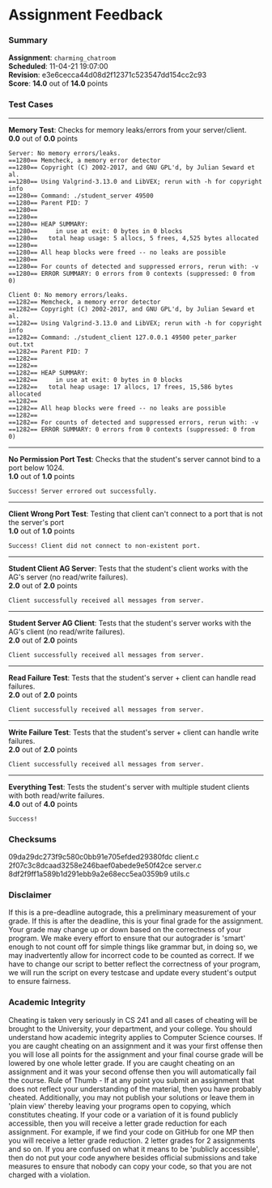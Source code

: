 # Assignment Feedback

### Summary

**Assignment**: `charming_chatroom`  
**Scheduled**: 11-04-21 19:07:00  
**Revision**: e3e6cecca44d08d2f12371c523547dd154cc2c93  
**Score**: **14.0** out of **14.0** points

### Test Cases
---

**Memory Test**: Checks for memory leaks/errors from your server/client.  
**0.0** out of **0.0** points
```
Server: No memory errors/leaks.
==1280== Memcheck, a memory error detector
==1280== Copyright (C) 2002-2017, and GNU GPL'd, by Julian Seward et al.
==1280== Using Valgrind-3.13.0 and LibVEX; rerun with -h for copyright info
==1280== Command: ./student_server 49500
==1280== Parent PID: 7
==1280== 
==1280== 
==1280== HEAP SUMMARY:
==1280==     in use at exit: 0 bytes in 0 blocks
==1280==   total heap usage: 5 allocs, 5 frees, 4,525 bytes allocated
==1280== 
==1280== All heap blocks were freed -- no leaks are possible
==1280== 
==1280== For counts of detected and suppressed errors, rerun with: -v
==1280== ERROR SUMMARY: 0 errors from 0 contexts (suppressed: 0 from 0)

Client 0: No memory errors/leaks.
==1282== Memcheck, a memory error detector
==1282== Copyright (C) 2002-2017, and GNU GPL'd, by Julian Seward et al.
==1282== Using Valgrind-3.13.0 and LibVEX; rerun with -h for copyright info
==1282== Command: ./student_client 127.0.0.1 49500 peter_parker out.txt
==1282== Parent PID: 7
==1282== 
==1282== 
==1282== HEAP SUMMARY:
==1282==     in use at exit: 0 bytes in 0 blocks
==1282==   total heap usage: 17 allocs, 17 frees, 15,586 bytes allocated
==1282== 
==1282== All heap blocks were freed -- no leaks are possible
==1282== 
==1282== For counts of detected and suppressed errors, rerun with: -v
==1282== ERROR SUMMARY: 0 errors from 0 contexts (suppressed: 0 from 0)
```
---

**No Permission Port Test**: Checks that the student's server cannot bind to a port below 1024.  
**1.0** out of **1.0** points
```
Success! Server errored out successfully.
```
---

**Client Wrong Port Test**: Testing that client can't connect to a port that is not the server's port  
**1.0** out of **1.0** points
```
Success! Client did not connect to non-existent port.
```
---

**Student Client AG Server**: Tests that the student's client works with the AG's server (no read/write failures).  
**2.0** out of **2.0** points
```
Client successfully received all messages from server.
```
---

**Student Server AG Client**: Tests that the student's server works with the AG's client (no read/write failures).  
**2.0** out of **2.0** points
```
Client successfully received all messages from server.
```
---

**Read Failure Test**: Tests that the student's server + client can handle read failures.  
**2.0** out of **2.0** points
```
Client successfully received all messages from server.
```
---

**Write Failure Test**: Tests that the student's server + client can handle write failures.  
**2.0** out of **2.0** points
```
Client successfully received all messages from server.
```
---

**Everything Test**: Tests the student's server with multiple student clients with both read/write failures.  
**4.0** out of **4.0** points
```
Success!
```
### Checksums

09da29dc273f9c580c0bb91e705efded29380fdc client.c  
2f07c3c8dcaad3258e246baef0abede9e50f42ce server.c  
8df2f9ff1a589b1d291ebb9a2e68ecc5ea0359b9 utils.c


### Disclaimer
If this is a pre-deadline autograde, this a preliminary measurement of your grade.
If this is after the deadline, this is your final grade for the assignment.
Your grade may change up or down based on the correctness of your program.
We make every effort to ensure that our autograder is 'smart' enough to not count off
for simple things like grammar but, in doing so, we may inadvertently allow for
incorrect code to be counted as correct.
If we have to change our script to better reflect the correctness of your program,
we will run the script on every testcase and update every student's output to ensure fairness.



### Academic Integrity
Cheating is taken very seriously in CS 241 and all cases of cheating will be brought to the University, your department, and your college.
You should understand how academic integrity applies to Computer Science courses.
If you are caught cheating on an assignment and it was your first offense then you will lose all points for the assignment and your final course
grade will be lowered by one whole letter grade. If you are caught cheating on an assignment and it was your second offense then you will automatically fail the course.
Rule of Thumb - If at any point you submit an assignment that does not reflect your understanding of the material, then you have probably cheated.
Additionally, you may not publish your solutions or leave them in 'plain view' thereby leaving your programs open to copying, which constitutes cheating.
If your code or a variation of it is found publicly accessible, then you will receive a letter grade reduction for each assignment.
For example, if we find your code on GitHub for one MP then you will receive a letter grade reduction. 2 letter grades for 2 assignments and so on.
If you are confused on what it means to be 'publicly accessible', then do not put your code anywhere besides official submissions and take measures
to ensure that nobody can copy your code, so that you are not charged with a violation.


